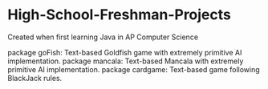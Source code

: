 # High-School-Freshman-Projects
Created when first learning Java in AP Computer Science

package goFish: Text-based Goldfish game with extremely primitive AI implementation.
package mancala: Text-based Mancala with extremely primitive AI implementation.
package cardgame: Text-based game following BlackJack rules.
